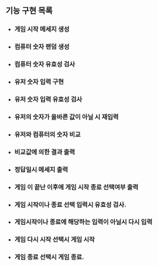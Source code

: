## 기능 구현 목록

- ### 게임 시작 메세지 생성
- ### 컴퓨터 숫자 랜덤 생성
- ### 컴퓨터 숫자 유효성 검사
- ### 유저 숫자 입력 구현
- ### 유저 숫자 입력 유효성 검사
- ### 유저의 숫자가 올바른 값이 아닐 시 재입력
- ### 유저와 컴퓨터의 숫자 비교
- ### 비교값에 의한 결과 출력
- ### 정답일시 메세지 출력
- ### 게임 이 끝난 이후에 게임 시작 종료 선택여부 출력
- ### 게임 시작이나 종료 선택 입력시 유효성 검사.
- ### 게임시작이나 종료에 해당하는 입력이 아닐시 다시 입력
- ### 게임 다시 시작 선택시 게임 시작
- ### 게임 종료 선택시 게임 종료.

